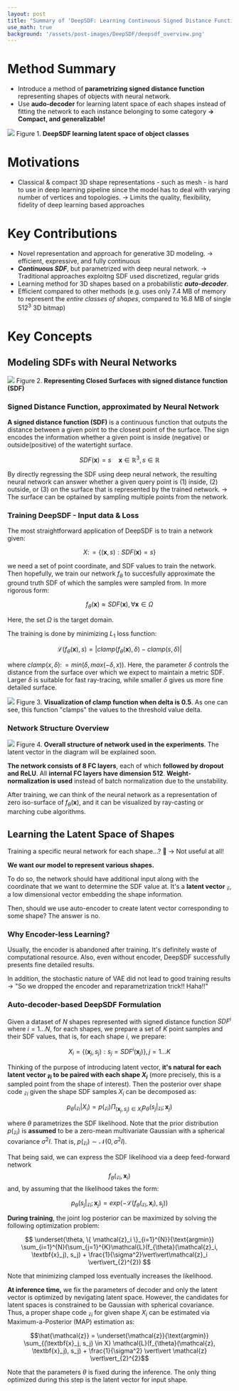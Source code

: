 ```yaml
---
layout: post
title: "Summary of 'DeepSDF: Learning Continuous Signed Distance Functions for Shape Representation'"
use_math: true
background: '/assets/post-images/DeepSDF/deepsdf_overview.png'
---
```

# Method Summary

- Introduce a method of **parametrizing signed distance function** representing shapes of objects with neural network.
- Use **audo-decoder** for learning latent space of each shapes instead of fitting the network to each instance belonging to some category **→ Compact, and generalizable!**

<img class="img-fluid" src="/assets/post-images/DeepSDF/deepsdf_overview.png">
<span class="caption text-muted">Figure 1. <b>DeepSDF  learning latent space of object classes</b></span>

# Motivations

- Classical & compact 3D shape representations - such as mesh - is hard to use in deep learning pipeline since the model has to deal with varying number of vertices and topologies. → Limits the quality, flexibility, fidelity of deep learning based approaches

# Key Contributions

- Novel representation and approach for generative 3D modeling. → efficient, expressive, and fully continuous
- ***Continuous SDF***, but parametrized with deep neural network. → Traditional approaches exploitng SDF used discretized, regular grids
- Learning method for 3D shapes based on a probabilistic ***auto-decoder***.
- Efficient compared to other methods (e.g. uses only 7.4 MB of memory to represent the *entire classes of shapes*, compared to 16.8 MB of single $512^3$ 3D bitmap)

# Key Concepts

## Modeling SDFs with Neural Networks
<img class="img-fluid" src="/assets/post-images/DeepSDF/deepsdf_sdf.png">
<span class="caption text-muted">Figure 2. <b>Representing Closed Surfaces with signed distance function (SDF)</b></span>

### Signed Distance Function, approximated by Neural Network

**A signed distance function (SDF)** is a continuous function that outputs the distance between a given point to the closest point of the surface. The sign encodes the information whether a given point is inside (negative) or outside(positive) of the watertight surface.

$$ SDF(\textbf{x}) = s \quad \textbf{x} \in \mathbb{R}^3, s \in \mathbb{R} $$

By directly regressing the SDF using deep neural network, the resulting neural network can answer whether a given query point is (1) inside, (2) outside, or (3) on the surface that is represented by the trained network. → The surface can be optained by sampling multiple points from the network.

### Training DeepSDF - Input data & Loss

The most straightforward application of DeepSDF is to train a network given:

$$ X \colon= \{ (\textbf{x}, s): SDF(\textbf{x})=s\} $$

we need a set of point coordinate, and SDF values to train the network. Then hopefully, we train our network $f_{\theta}$ to succesfully approximate the ground truth SDF of which the samples were sampled from. In more rigorous form:

$$f_{\theta}(\textbf{x}) \approx SDF(\textbf{x}), \forall \textbf{x} \in \Omega$$

Here, the set $\Omega$ is the target domain.

The training is done by minimizing $L_1$ loss function:

$$\mathcal{L}(f_{\theta}(\textbf{x}), s) = \vert clamp(f_{\theta}(\textbf{x}), \delta) - clamp(s, \delta) \vert$$

where $clamp(x, \delta) \colon= min(\delta, max(-\delta, x))$. Here, the parameter $\delta$ controls the distance from the surface over which we expect to maintain a metric SDF. Larger $\delta$ is suitable for fast ray-tracing, while smaller $\delta$ gives us more fine detailed surface.

<img class="img-fluid" src="/assets/post-images/DeepSDF/deepsdf_clamp.png">
<span class="caption text-muted">Figure 3. <b>Visualization of clamp function when delta is 0.5</b>.  As one can see, this function "clamps" the values to the threshold value delta.</span>

### Network Structure Overview

<img class="img-fluid" src="/assets/post-images/DeepSDF/deepsdf_model.png">
<span class="caption text-muted">Figure 4. <b>Overall structure of network used in the experiments</b>.  The latent vector in the diagram will be explained soon.</span>

**The network consists of 8 FC layers**, each of which **followed by dropout and ReLU**. All **internal FC layers have dimension 512**. **Weight-normalization is used** instead of batch normalization due to the unstability. 

After training, we can think of the neural network as a representation of zero iso-surface of $f_{\theta}(\textbf{x})$, and it can be visualized by ray-casting or marching cube algorithms.

## Learning the Latent Space of Shapes

Training a specific neural network for each shape...? 🤔 → Not useful at all!

**We want our model to represent various shapes.**

To do so, the network should have additional input along with the coordinate that we want to determine the SDF value at. It's a **latent vector** $\mathcal{z}$, a low dimensional vector embedding the shape information.

Then, should we use auto-encoder to create latent vector corresponding to some shape? The answer is no.

### Why Encoder-less Learning?

Usually, the encoder is abandoned after training. It's definitely waste of computational resource. Also, even without encoder, DeepSDF successfully presents fine detailed results.

In addition, the stochastic nature of VAE did not lead to good training results → "So we dropped the encoder and reparametrization trick!! Haha!!"

### Auto-decoder-based DeepSDF Formulation

Given a dataset of $N$ shapes represented with signed distance function $SDF^{i}$ where $i=1...N$, for each shapes, we prepare a set of $K$ point samples and their SDF values, that is, for each shape $i$, we prepare:

$$ X_i = \{ (\textbf{x}_j, s_j): s_j = SDF^{i}(\textbf{x}_j)\}, j = 1...K $$

Thinking of the purpose of introducing latent vector, **it's natural for each latent vector $\mathcal{z}_i$ to be paired with each shape $X_i$** (more precisely, this is a sampled point from the shape of interest). Then the posterior over shape code $\mathcal{z}_i$ given the shape SDF samples $X_i$ can be decomposed as:

$$ p_{\theta}(\mathcal{z}_i \vert X_i) = p(\mathcal{z}_{i}) \Pi_{(\textbf{x}_j, s_j) \in X_i} p_{\theta}(s_j \vert \mathcal{z}_i; \textbf{x}_j) $$

where $\theta$ parametrizes the SDF likelihood. Note that the prior distribution $p(\mathcal{z}_i)$ is **assumed** to be a zero-mean multivariate Gaussian with a spherical covariance $\sigma^2I$. That is, $p(\mathcal{z}_i) \sim \mathcal{N}(0, \sigma^2I)$. 

That being said, we can express the SDF likelihood via a deep feed-forward network $$f_{\theta}(\mathcal{z}_i, \textbf{x}_{i})$$ and, by assuming that the likelihood takes the form:

$$ p_{\theta}(s_j \vert \mathcal{z}_{i}; \textbf{x}_{j}) = exp(-\mathcal{L}(f_{\theta}(\mathcal{z}_i, \textbf{x}_i), s_j)) $$

**During training**, the joint log posterior can be maximized by solving the following optimization problem:

$$ \underset{\theta, \{ \mathcal{z}_i \}_{i=1}^{N}}{\text{argmin}} \sum_{i=1}^{N}(\sum_{j=1}^{K}\mathcal{L}(f_{\theta}(\mathcal{z}_i, \textbf{x}_j), s_j) + \frac{1}{\sigma^2}\vert\vert\mathcal{z}_i \vert\vert_{2}^{2}) $$

Note that minimizing clamped loss eventually increases the likelihood.

**At inference time,** we fix the parameters of decoder and only the latent vector is optimized by nevigating latent space. However, the candidates for latent spaces is constrained to be Gaussian with spherical covariance. Thus, a proper shape code $\mathcal{z}_i$ for given shape $X_i$ can be estimated via Maximum-a-Posterior (MAP) estimation as:

$$\hat{\mathcal{z}} = \underset{\mathcal{z}}{\text{argmin}} \sum_{(\textbf{x}_j, s_j) \in X} \mathcal{L}(f_{\theta}(\mathcal{z}, \textbf{x}_j), s_j) + \frac{1}{\sigma^2} \vert\vert \mathcal{z} \vert\vert_{2}^{2}$$

Note that the parameters $\theta$ is fixed during the inference. The only thing optimized during this step is the latent vector for input shape.
